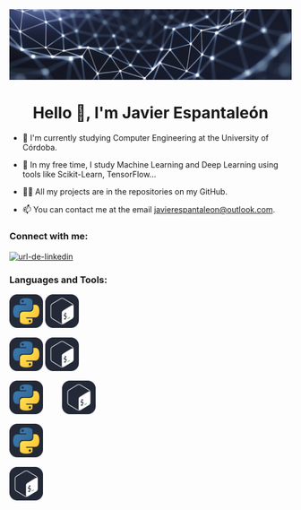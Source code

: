 <img src="icons/banner.jpg" alt="Descripción de la imagen">





<h1 align="center">Hello 👋, I'm Javier Espantaleón</h1>

- 🔭 I'm currently studying Computer Engineering at the University of Córdoba.

- 🌱 In my free time, I study Machine Learning and Deep Learning using tools like Scikit-Learn, TensorFlow...

- 👨‍💻 All my projects are in the repositories on my GitHub.

- 📫 You can contact me at the email javierespantaleon@outlook.com.
<h3 align="left">Connect with me:</h3>
<p align="left">
<a href="https://www.linkedin.com/in/franciscojavierespantale%C3%B3np%C3%A9rez/" target="blank"><img align="center" src="https://raw.githubusercontent.com/rahuldkjain/github-profile-readme-generator/master/src/images/icons/Social/linked-in-alt.svg" alt="url-de-linkedin" height="30" width="40" /></a>
</p>


<h3 align="left">Languages and Tools:</h3>

<img src="icons-/Python-Dark.svg" alt="My Skills" width="60" height="60">  <img src="icons-/Bash-Dark.svg" alt="My Skills" width="60" height="60">

<a href="https://www.python.org/"><img src="icons-/Python-Dark.svg" alt="My Skills" width="60" height="60"></a> <a href="https://www.gnu.org/software/bash/"><img src="icons-/Bash-Dark.svg" alt="My Skills" width="60" height="60"></a>

<a href="https://www.python.org/"><img src="icons-/Python-Dark.svg" alt="My Skills" width="60" height="60" style="margin-right: 30px;"></a> <a href="https://www.gnu.org/software/bash/"><img src="icons-/Bash-Dark.svg" alt="My Skills" width="60" height="60"></a>

<a href="https://www.python.org/"><img src="icons-/Python-Dark.svg" alt="My Skills" width="60" height="60"></a> &nbsp;&nbsp;

<a href="https://www.gnu.org/software/bash/"><img src="icons-/Bash-Dark.svg" alt="My Skills" width="60" height="60"></a> &nbsp;&nbsp;






 
 

 


 
 

























<!---
javier-esp/javier-esp is a ✨ special ✨ repository because its `README.md` (this file) appears on your GitHub profile.
You can click the Preview link to take a look at your changes.
--->
